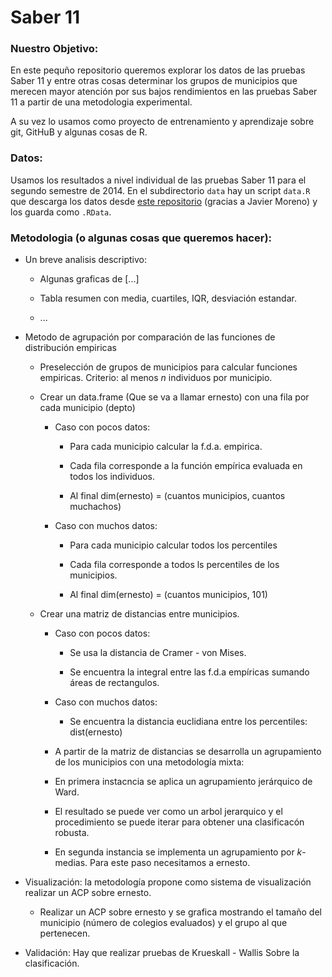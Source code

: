 # Saber 11

### Nuestro Objetivo:
En este pequño repositorio queremos explorar los datos de las pruebas Saber 11 y entre otras cosas determinar los grupos de municipios que merecen mayor atención por sus bajos rendimientos en las pruebas Saber 11 a partir de una metodologia experimental.

A su vez lo usamos como proyecto de entrenamiento y aprendizaje sobre git, GitHuB y algunas cosas de R.

### Datos: 
Usamos los resultados a nivel individual de las pruebas Saber 11 para el segundo semestre de 2014. En el subdirectorio `data` hay un script `data.R` que descarga los datos desde [este repositorio](https://github.com/finiterank/saber2014/) (gracias a Javier Moreno) y los guarda como `.RData`. 

### Metodologia (o algunas cosas que queremos hacer): 

- Un breve analisis descriptivo: 
	
	* Algunas graficas de [...]
	
	* Tabla resumen con media, cuartiles, IQR, desviación estandar.

	* ...  

- Metodo de agrupación por comparación de las funciones de distribución empiricas

	* Preselección de grupos de municipios para calcular funciones empiricas. Criterio: al menos $n$ individuos por municipio.

  * Crear un data.frame (Que se va a llamar ernesto) con una fila por cada municipio (depto)
  
    * Caso con pocos datos: 
      
      - Para cada municipio calcular la f.d.a. empirica.
      
      - Cada fila corresponde a la función empírica evaluada en todos los individuos.
      
      - Al final dim(ernesto) = (cuantos municipios, cuantos muchachos)
      
    * Caso con muchos datos:
      
      - Para cada municipio calcular todos los percentiles
      
      - Cada fila corresponde a todos ls percentiles de los municipios.

      - Al final dim(ernesto) = (cuantos municipios, 101)

  * Crear una matriz de distancias entre municipios.
  
    * Caso con pocos datos:
    
      - Se usa la distancia de Cramer - von Mises.
      
      - Se encuentra la integral entre las f.d.a empíricas sumando áreas de rectangulos.
      
    * Caso con muchos datos:
    
      - Se encuentra la distancia euclidiana entre los percentiles: dist(ernesto)

	* A partir de la matriz de distancias se desarrolla un agrupamiento de los municipios con una metodología mixta:
    
    - En primera instacncia se aplica un agrupamiento jerárquico de Ward.

    - El resultado se puede ver como un arbol jerarquico y el procedimiento se puede iterar para obtener una clasificacón robusta.

    - En segunda instancia se implementa un agrupamiento por $k$-medias. Para este paso necesitamos a ernesto.
    
- Visualización: la metodología propone como sistema de visualización realizar un ACP sobre ernesto.
  
	* Realizar un ACP sobre ernesto y se grafica mostrando el tamaño del municipio (número de colegios evaluados) y el grupo al que pertenecen.

- Validación: Hay que realizar pruebas de Krueskall - Wallis Sobre la clasificación.